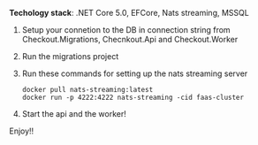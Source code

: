 
**Techology stack**: .NET Core 5.0, EFCore, Nats streaming, MSSQL

1. Setup your connetion to the DB in connection string from Checkout.Migrations, Checnkout.Api and Checkout.Worker
2. Run the migrations project
3. Run these commands for setting up the nats streaming server

      ```
      docker pull nats-streaming:latest
      docker run -p 4222:4222 nats-streaming -cid faas-cluster
      ```
      
 4. Start the api and the worker! 

Enjoy!!
